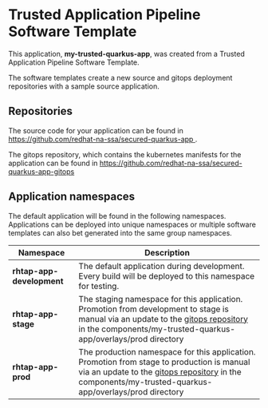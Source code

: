 # Trusted Application Pipeline Software Template

This application, **my-trusted-quarkus-app**, was created from a Trusted Application Pipeline Software Template.

The software templates create a new source and gitops deployment repositories with a sample source application. 

## Repositories

The source code for your application can be found in [https://github.com/redhat-na-ssa/secured-quarkus-app ](https://github.com/redhat-na-ssa/secured-quarkus-app ).
 
The gitops repository, which contains the kubernetes manifests for the application can be found in 
[https://github.com/redhat-na-ssa/secured-quarkus-app-gitops ](https://github.com/redhat-na-ssa/secured-quarkus-app-gitops ) 

## Application namespaces 

The default application will be found in the following namespaces. Applications can be deployed into unique namespaces or multiple software templates can also bet generated into the same group namespaces.  

|  Namespace   |  Description   |  
| -------- | -------- |   
| **rhtap-app-development** | The default application during development. Every build will be deployed to this namespace for testing. | 
| **rhtap-app-stage** | The staging namespace for this application. Promotion from development to stage is manual via an update to the [gitops repository](https://github.com/redhat-na-ssa/secured-quarkus-app-gitops ) in the components/my-trusted-quarkus-app/overlays/prod directory |  
| **rhtap-app-prod** | The production namespace for this application. Promotion from stage to production is manual via an update to the [gitops repository](https://github.com/redhat-na-ssa/secured-quarkus-app-gitops ) in the components/my-trusted-quarkus-app/overlays/prod directory | 